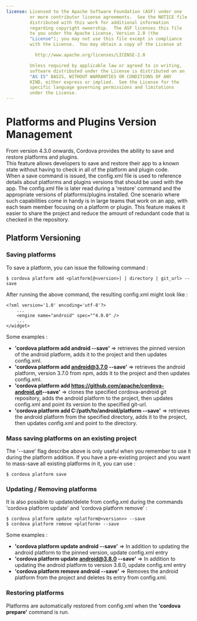 ```yaml
---
license: Licensed to the Apache Software Foundation (ASF) under one
         or more contributor license agreements.  See the NOTICE file
         distributed with this work for additional information
         regarding copyright ownership.  The ASF licenses this file
         to you under the Apache License, Version 2.0 (the
         "License"); you may not use this file except in compliance
         with the License.  You may obtain a copy of the License at

           http://www.apache.org/licenses/LICENSE-2.0

         Unless required by applicable law or agreed to in writing,
         software distributed under the License is distributed on an
         "AS IS" BASIS, WITHOUT WARRANTIES OR CONDITIONS OF ANY
         KIND, either express or implied.  See the License for the
         specific language governing permissions and limitations
         under the License.
---
```


# Platforms and Plugins Version Management
From version 4.3.0 onwards, Cordova provides the ability to save and restore platforms and plugins. <br />
This feature allows developers to save and restore their app to a known state without having to check in all of the platform and plugin code. <br />
When a save command is issued, the config.xml file is used to reference details about platforms and plugins versions that should be used with the app. The config.xml file is later read during a 'restore' command and the appropriate versions of platforms/plugins installed.
One scenario where such capabilities come in handy is in large teams that work on an app, with each team member focusing on a platform or plugin. This feature makes it easier to share the project and reduce the amount of redundant code that is checked in the repository.


## Platform Versioning

### Saving platforms
To save a platform, you can issue the following command :

    $ cordova platform add <platform[@<version>] | directory | git_url> --save

After running the above command, the resulting config.xml might look like :

    <?xml version='1.0' encoding='utf-8'?>
        ...
        <engine name="android" spec="^4.0.0" />
        ...
    </widget>


Some examples :
  * **'cordova platform add android --save'** => retrieves the pinned version of the android platform, adds it to the project and then updates config.xml.
  * **'cordova platform add android@3.7.0 --save'** => retrieves the android platform, version 3.7.0 from npm, adds it to the project and then updates config.xml.
  * **'cordova platform add https://github.com/apache/cordova-android.git​ --save'** => clones the specified cordova-android git repository, adds the android platform to the project, then updates config.xml and point its version to the specified git-url.
  * **'cordova platform add C:/path/to/android/platform --save'** => retrieves the android platform from the specified directory, adds it to the project, then updates config.xml and point to the directory.

### Mass saving platforms on an existing project
The '--save' flag describe above is only useful when you remember to use it during the platform addition.
If you have a pre-existing project and you want to mass-save all existing platforms in it, you can use :

    $ cordova platform save


### Updating / Removing platforms
It is also possible to update/delete from config.xml during the commands 'cordova platform update' and 'cordova platform remove' :

    $ cordova platform update <platform@<version>> --save
    $ cordova platform remove <platform> --save
Some examples :
  * **'cordova platform update android --save'** => In addition to updating the android platform to the pinned version, update config.xml entry
  * **'cordova platform update android@3.8.0 --save'** => In addition to updating the android platform to version 3.8.0, update config.xml entry
  * **'cordova platform remove android --save'** => Removes the android platform from the project and deletes its entry from config.xml.


### Restoring platforms
Platforms are automatically restored from config.xml when the **'cordova prepare'** command is run.

